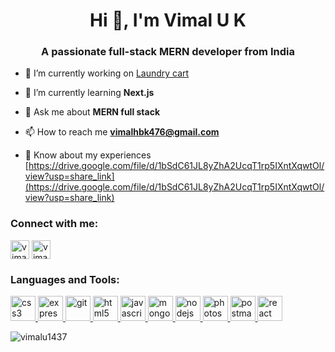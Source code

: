 <h1 align="center">Hi 👋, I'm Vimal U K</h1>
<h3 align="center">A passionate full-stack MERN developer from India</h3>



- 🔭 I’m currently working on [Laundry cart](https://github.com/VimalU1437/LaundryCart-Client)

- 🌱 I’m currently learning **Next.js**

- 💬 Ask me about **MERN full stack**

- 📫 How to reach me **vimalhbk476@gmail.com**

- 📄 Know about my experiences [https://drive.google.com/file/d/1bSdC61JL8yZhA2UcqT1rp5IXntXqwtOl/view?usp=share_link](https://drive.google.com/file/d/1bSdC61JL8yZhA2UcqT1rp5IXntXqwtOl/view?usp=share_link)

<h3 align="left">Connect with me:</h3>
<p align="left">
<a href="https://linkedin.com/in/vimal-u-k-529429155" target="blank"><img align="center" src="https://res.cloudinary.com/dfxpietxf/image/upload/v1672845055/git%20icons/linkedin_ofl8pa.png" alt="vimal-u-k-529429155" height="30" width="30" /></a>
<a href="https://www.leetcode.com/vimalhbk" target="blank"><img align="center" src="https://res.cloudinary.com/dfxpietxf/image/upload/v1672845280/git%20icons/leetcode_ynxbcs.png" alt="vimalhbk" height="30" width="30" /></a>
</p>

<h3 align="left">Languages and Tools:</h3>
<p align="left"> <a href="https://www.w3schools.com/css/" target="_blank" rel="noreferrer"> <img src="https://res.cloudinary.com/dfxpietxf/image/upload/v1672845420/git%20icons/css3_oiwrrl.png" alt="css3" width="40" height="40"/> </a> <a href="https://expressjs.com" target="_blank" rel="noreferrer"> <img src="https://res.cloudinary.com/dfxpietxf/image/upload/v1672845952/git%20icons/expressjs_ypz2mr.png" alt="express" width="40" height="40"/> </a> <a href="https://git-scm.com/" target="_blank" rel="noreferrer"> <img src="https://www.vectorlogo.zone/logos/git-scm/git-scm-icon.svg" alt="git" width="40" height="40"/> </a> <a href="https://www.w3.org/html/" target="_blank" rel="noreferrer"> <img src="https://res.cloudinary.com/dfxpietxf/image/upload/v1672845684/git%20icons/html5_zlo1ih.png" alt="html5" width="40" height="40"/> </a> <a href="https://developer.mozilla.org/en-US/docs/Web/JavaScript" target="_blank" rel="noreferrer"> <img src="https://res.cloudinary.com/dfxpietxf/image/upload/v1672846200/git%20icons/js_n2oche.png" alt="javascript" width="40" height="40"/> </a> <a href="https://www.mongodb.com/" target="_blank" rel="noreferrer"> <img src="https://res.cloudinary.com/dfxpietxf/image/upload/v1672846158/git%20icons/mongodb_iaklzr.png" alt="mongodb" width="40" height="40" /> </a> <a href="https://nodejs.org" target="_blank" rel="noreferrer"> <img src="https://res.cloudinary.com/dfxpietxf/image/upload/v1672845906/git%20icons/nodejs_fwtkg9.png" alt="nodejs" width="40" height="40" /> </a> <a href="https://www.photoshop.com/en" target="_blank" rel="noreferrer"> <img src="https://res.cloudinary.com/dfxpietxf/image/upload/v1672846067/git%20icons/ps_w2h1ff.png" alt="photoshop" width="40" height="40"/> </a> <a href="https://postman.com" target="_blank" rel="noreferrer"> <img src="https://www.vectorlogo.zone/logos/getpostman/getpostman-icon.svg" alt="postman" width="40" height="40"/> </a> <a href="https://reactjs.org/" target="_blank" rel="noreferrer"> <img src="https://res.cloudinary.com/dfxpietxf/image/upload/v1672846023/git%20icons/reactjs_wkkhip.png" alt="react" width="40" height="40"/> </a> </p>

<p><img align="center" src="https://github-readme-stats.vercel.app/api/top-langs?username=vimalu1437&show_icons=true&locale=en&layout=compact" alt="vimalu1437" /></p>
